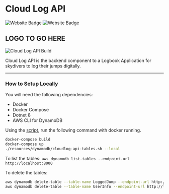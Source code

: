 # Cloud Log API

<img
    src="https://img.shields.io/badge/dotnet-512BD4?style=for-the-badge&logo=dotnet&logoColor=white"
    alt="Website Badge" />
<img
    src="https://img.shields.io/badge/CSharp-239120?style=for-the-badge&logo=csharp&logoColor=white"
    alt="Website Badge" />

## LOGO TO GO HERE

![Cloud Log API Build](https://github.com/khurd21/CloudLog-API/actions/workflows/cloud-log-api-build.yml/badge.svg)

Cloud Log API is the backend component to a Logbook Application for skydivers to log their jumps digitally.

---


### How to Setup Locally

You will need the following dependencies:

- Docker
- Docker Compose
- Dotnet 8
- AWS CLI for DynamoDB

Using the [script](./resources/dynamodb/cloudlog-api-tables.sh), run the following command with docker running.

```sh
docker-compose build
docker-compose up
./resources/dynamodb/cloudlog-api-tables.sh --local
```

To list the tables: `aws dynamodb list-tables --endpoint-url http://localhost:8000`

To delete the tables: 
```sh
aws dynamodb delete-table --table-name LoggedJump --endpoint-url http://localhost:8000
aws dynamodb delete-table --table-name UserInfo --endpoint-url http://localhost:8000
```